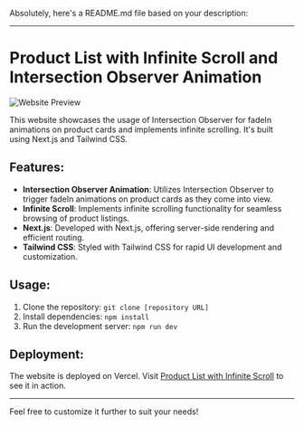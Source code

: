 Absolutely, here's a README.md file based on your description:

---

# Product List with Infinite Scroll and Intersection Observer Animation

![Website Preview](https://i.ibb.co/t3W3hJC/animatef-gif-for-readme.gif)

This website showcases the usage of Intersection Observer for fadeIn animations on product cards and implements infinite scrolling. It's built using Next.js and Tailwind CSS.

## Features:
- **Intersection Observer Animation**: Utilizes Intersection Observer to trigger fadeIn animations on product cards as they come into view.
- **Infinite Scroll**: Implements infinite scrolling functionality for seamless browsing of product listings.
- **Next.js**: Developed with Next.js, offering server-side rendering and efficient routing.
- **Tailwind CSS**: Styled with Tailwind CSS for rapid UI development and customization.

## Usage:
1. Clone the repository: `git clone [repository URL]`
2. Install dependencies: `npm install`
3. Run the development server: `npm run dev`

## Deployment:
The website is deployed on Vercel. Visit [Product List with Infinite Scroll](https://product-list-infinite-scroll-with-intersection-observer.vercel.app/) to see it in action.

---

Feel free to customize it further to suit your needs!